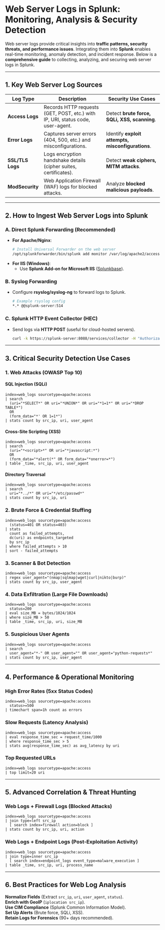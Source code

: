 # **Web Server Logs in Splunk: Monitoring, Analysis & Security Detection**

Web server logs provide critical insights into **traffic patterns, security threats, and performance issues**. Integrating them into **Splunk** enables real-time monitoring, anomaly detection, and incident response. Below is a **comprehensive guide** to collecting, analyzing, and securing web server logs in Splunk.

---

## **1. Key Web Server Log Sources**
| **Log Type**       | **Description**                                                                 | **Security Use Cases**                          |
|--------------------|-------------------------------------------------------------------------------|-----------------------------------------------|
| **Access Logs**    | Records HTTP requests (GET, POST, etc.) with IP, URI, status code, user-agent. | Detect **brute force, SQLi, XSS, scanning**.  |
| **Error Logs**     | Captures server errors (404, 500, etc.) and misconfigurations.                 | Identify **exploit attempts, misconfigurations**. |
| **SSL/TLS Logs**   | Logs encryption handshake details (cipher suites, certificates).               | Detect **weak ciphers, MITM attacks**.        |
| **ModSecurity**    | Web Application Firewall (WAF) logs for blocked attacks.                       | Analyze **blocked malicious payloads**.       |

---

## **2. How to Ingest Web Server Logs into Splunk**
### **A. Direct Splunk Forwarding (Recommended)**
- **For Apache/Nginx**:
  ```bash
  # Install Universal Forwarder on the web server
  /opt/splunkforwarder/bin/splunk add monitor /var/log/apache2/access.log -index web_logs
  ```
- **For IIS (Windows)**:
  - Use **Splunk Add-on for Microsoft IIS** ([Splunkbase](https://splunkbase.splunk.com/app/742)).

### **B. Syslog Forwarding**
- Configure **rsyslog/syslog-ng** to forward logs to Splunk.
  ```bash
  # Example rsyslog config
  *.* @@splunk-server:514
  ```

### **C. Splunk HTTP Event Collector (HEC)**
- Send logs via **HTTP POST** (useful for cloud-hosted servers).
  ```bash
  curl -k https://splunk-server:8088/services/collector -H "Authorization: Splunk <HEC_TOKEN>" -d '{"event":"<LOG_DATA>"}'
  ```

---

## **3. Critical Security Detection Use Cases**
### **1. Web Attacks (OWASP Top 10)**
#### **SQL Injection (SQLi)**
```splunk
index=web_logs sourcetype=apache:access 
| search 
  (uri="*SELECT*" OR uri="*UNION*" OR uri="*1=1*" OR uri="*DROP TABLE*") 
  OR 
  (form_data="*' OR 1=1*")
| stats count by src_ip, uri, user_agent
```

#### **Cross-Site Scripting (XSS)**
```splunk
index=web_logs sourcetype=apache:access 
| search 
  (uri="*<script>*" OR uri="*javascript:*") 
  OR 
  (form_data="*alert(*" OR form_data="*onerror=*")
| table _time, src_ip, uri, user_agent
```

#### **Directory Traversal**
```splunk
index=web_logs sourcetype=apache:access 
| search 
  uri="*../*" OR uri="*/etc/passwd*" 
| stats count by src_ip, uri
```

### **2. Brute Force & Credential Stuffing**
```splunk
index=web_logs sourcetype=apache:access 
  (status=401 OR status=403) 
| stats 
  count as failed_attempts, 
  dc(uri) as endpoints_targeted 
  by src_ip 
| where failed_attempts > 10 
| sort - failed_attempts
```

### **3. Scanner & Bot Detection**
```splunk
index=web_logs sourcetype=apache:access 
| regex user_agent="(nmap|sqlmap|wget|curl|nikto|burp)" 
| stats count by src_ip, user_agent
```

### **4. Data Exfiltration (Large File Downloads)**
```splunk
index=web_logs sourcetype=apache:access 
  status=200 
| eval size_MB = bytes/1024/1024 
| where size_MB > 50 
| table _time, src_ip, uri, size_MB
```

### **5. Suspicious User Agents**
```splunk
index=web_logs sourcetype=apache:access 
| search 
  user_agent="*-" OR user_agent="" OR user_agent="python-requests*" 
| stats count by src_ip, user_agent
```

---

## **4. Performance & Operational Monitoring**
### **High Error Rates (5xx Status Codes)**
```splunk
index=web_logs sourcetype=apache:access 
  status>=500 
| timechart span=1h count as errors
```

### **Slow Requests (Latency Analysis)**
```splunk
index=web_logs sourcetype=apache:access 
| eval response_time_sec = request_time/1000 
| where response_time_sec > 5 
| stats avg(response_time_sec) as avg_latency by uri
```

### **Top Requested URLs**
```splunk
index=web_logs sourcetype=apache:access 
| top limit=20 uri
```

---

## **5. Advanced Correlation & Threat Hunting**
### **Web Logs + Firewall Logs (Blocked Attacks)**
```splunk
index=web_logs sourcetype=apache:access 
| join type=left src_ip 
  [ search index=firewall action=block ] 
| stats count by src_ip, uri, action
```

### **Web Logs + Endpoint Logs (Post-Exploitation Activity)**
```splunk
index=web_logs sourcetype=apache:access 
| join type=inner src_ip 
  [ search index=endpoint_logs event_type=malware_execution ] 
| table _time, src_ip, uri, process_name
```

---

## **6. Best Practices for Web Log Analysis**
 **Normalize Fields** (Extract `src_ip`, `uri`, `user_agent`, `status`).  
 **Enrich with GeoIP** (`iplocation src_ip`).  
 **Use CIM Compliance** (Splunk Common Information Model).  
 **Set Up Alerts** (Brute force, SQLi, XSS).  
 **Retain Logs for Forensics** (90+ days recommended).  

---
